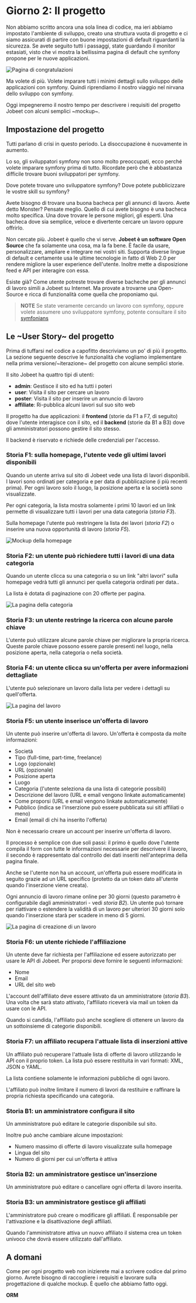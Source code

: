 Giorno 2: Il progetto
=====================

Non abbiamo scritto ancora una sola linea di codice, ma ieri
abbiamo impostato l'ambiente di sviluppo, creato una struttura vuota di progetto e 
ci siamo assicurati di partire con buone impostazioni di default riguardanti la sicurezza.
Se avete seguito tutti i passaggi, state guardando il monitor estasiati, visto che 
vi mostra la bellissima pagina di default che symfony propone per le nuove applicazioni.

![Pagina di congratulazioni](http://www.symfony-project.org/images/jobeet/1_3/01/congratulations.png)

Ma volete di più. Volete imparare tutti i minimi dettagli sullo sviluppo delle applicazioni
con symfony. Quindi riprendiamo il nostro viaggio nel nirvana dello
sviluppo con symfony.

Oggi impegneremo il nostro tempo per descrivere i requisiti del progetto
Jobeet con alcuni semplici ~mockup~.

Impostazione del progetto
-------------------------

Tutti parlano di crisi in questo periodo. La disoccupazione è nuovamente in aumento.

Lo so, gli sviluppatori symfony non sono molto preoccupati, ecco perché volete
imparare symfony prima di tutto. Ricordate però che è abbastanza difficile trovare
buoni sviluppatori per symfony.

Dove potete trovare uno sviluppatore symfony? Dove potete pubblicizzare le vostre skill
su symfony?

Avete bisogno di trovare una buona bacheca per gli annunci di lavoro. Avete detto Monster?
Pensate meglio. Quello di cui avete bisogno è una bacheca molto specifica. Una dove
trovare le persone migliori, gli esperti. Una bacheca dove sia semplice, veloce e divertente
cercare un lavoro oppure offrirlo.

Non cercate più. Jobeet è quello che vi serve. **Jobeet è un software Open Source**
che fa solamente una cosa, ma la fa bene. È facile da usare, personalizzare, ampliare e
integrare nei vostri siti. Supporta diverse lingue di default e certamente usa le ultime
tecnologie in fatto di Web 2.0 per rendere migliore la user experience dell'utente.
Inoltre mette a disposizione feed e API per interagire con essa.

Esiste già? Come utente potreste trovare diverse bacheche per gli annunci di 
lavoro simili a Jobeet su Internet. Ma provate a trovarne una Open-Source e ricca 
di funzionalità come quella che proponiamo qui.


>**NOTE**
>Se state veramente cercando un lavoro con symfony, oppure volete assumere
>uno sviluppatore symfony, potente consultare il sito [symfonians](http://symfonians.net/)

Le ~User Story~ del progetto
--------------------------

Prima di tuffarsi nel codice a capofitto descriviamo un po' di più il progetto.
La sezione seguente descrive le funzionalità che vogliamo implementare nella prima
versione/~iterazione~ del progetto con alcune semplici storie.

Il sito Jobeet ha quattro tipi di utenti:

 * **admin**: Gestisce il sito ed ha tutti i poteri
 * **user**: Visita il sito per cercare un lavoro
 * **poster**: Visita il sito per inserire un annuncio di lavoro
 * **affiliate**: Ri-pubblica alcuni lavori sul suo sito web

Il progetto ha due applicazioni: il **frontend** (storie da F1 a F7, di seguito)
dove l'utente interagisce con il sito, ed il **backend** (storie da B1 a B3) dove
gli amministratori possono gestire il sito stesso.

Il backend è riservato e richiede delle credenziali per l'accesso.

### Storia F1: sulla homepage, l'utente vede gli ultimi lavori disponibili

Quando un utente arriva sul sito di Jobeet vede una lista di lavori disponibili.
I lavori sono ordinati per categoria e per data di pubblicazione (i più recenti prima).
Per ogni lavoro solo il luogo, la posizione aperta e la società sono visualizzate.

Per ogni categoria, la lista mostra solamente i primi 10 lavori ed un link permette
di visualizzare tutti i lavori per una data categoria (*storia F3*).

Sulla homepage l'utente può restringere la lista dei lavori (*storia F2*) o inserire una
nuova opportunità di lavoro (*storia F5*).

![Mockup della homepage](http://www.symfony-project.org/images/jobeet/1_3/02/mockup_homepage.png)

### Storia F2: un utente può richiedere tutti i lavori di una data categoria

Quando un utente clicca su una categoria o su un link "altri lavori" sulla homepage
vedrà tutti gli annunci per quella categoria ordinati per data..

La lista è dotata di paginazione con 20 offerte per pagina.

![La pagina della categoria](http://www.symfony-project.org/images/jobeet/1_3/02/mockup_category.png)

### Storia F3: un utente restringe la ricerca con alcune parole chiave

L'utente può utilizzare alcune parole chiave per migliorare la propria ricerca. Queste
parole chiave possono essere parole presenti nel luogo, nella posizione aperta, nella categoria
o nella società.

### Storia F4: un utente clicca su un'offerta per avere informazioni dettagliate

L'utente può selezionare un lavoro dalla lista per vedere i dettagli su quell'offerta.

![La pagina del lavoro](http://www.symfony-project.org/images/jobeet/1_3/02/mockup_job.png)

### Storia F5: un utente inserisce un'offerta di lavoro

Un utente può inserire un'offerta di lavoro. Un'offerta è composta da molte informazioni:

  * Società
  * Tipo (full-time, part-time, freelance)
  * Logo (opzionale)
  * URL (opzionale)
  * Posizione aperta
  * Luogo
  * Categoria (l'utente seleziona da una lista di categorie possibili)
  * Descrizione del lavoro (URL e email vengono linkate automaticamente)
  * Come proporsi (URL e email vengono linkate automaticamente)
  * Pubblico (indica se l'inserzione può essere pubblicata sui siti affiliati o meno)
  * Email (email di chi ha inserito l'offerta)

Non è necessario creare un account per inserire un'offerta di lavoro.

Il processo è semplice con due soli passi: il primo è quello dove l'utente
compila il form con tutte le informazioni necessarie per descrivere il lavoro, 
il secondo è rappresentato dal controllo dei dati inseriti nell'anteprima della
pagina finale.

Anche se l'utente non ha un account, un'offerta può essere modificata in seguito grazie
ad un URL specifico (protetto da un token dato all'utente quando l'inserzione viene creata).

Ogni annuncio di lavoro rimane online per 30 giorni (questo parametro è configurabile
dagli amministratori - vedi *storia B2*). Un utente può tornare per riattivare o estendere la 
validità di un lavoro per ulteriori 30 giorni solo quando l'inserzione starà per scadere
in meno di 5 giorni.

![La pagina di creazione di un lavoro](http://www.symfony-project.org/images/jobeet/1_3/02/mockup_post.png)

### Storia F6: un utente richiede l'affiliazione

Un utente deve far richiesta per l'affiliazione ed essere autorizzato per usare
le API di Jobeet. Per proporsi deve fornire le seguenti informazioni:

  * Nome
  * Email
  * URL del sito web

L'account dell'affiliato deve essere attivato da un amministratore (*storia B3*).
Una volta che sarà stato attivato, l'affiliato riceverà via mail un token da usare 
con le API.

Quando si candida, l'affiliato può anche scegliere di ottenere un lavoro da
un sottoinsieme di categorie disponibili.


### Storia F7: un affiliato recupera l'attuale lista di inserzioni attive

Un affiliato può recuperare l'attuale lista di offerte di lavoro utilizzando
le API con il proprio token. La lista può essere restituita in vari formati:
XML, JSON o YAML.

La lista contiene solamente le informazioni pubbliche di ogni lavoro.

L'affiliato può inoltre limitare il numero di lavori da restituire e raffinare
la propria richiesta specificando una categoria.

### Storia B1: un amministratore configura il sito

Un amministratore può editare le categorie disponibile sul sito.

Inoltre può anche cambiare alcune impostazioni:

  * Numero massimo di offerte di lavoro visualizzate sulla homepage
  * Lingua del sito
  * Numero di giorni per cui un'offerta è attiva

### Storia B2: un amministratore gestisce un'inserzione

Un amministratore può editare o cancellare ogni offerta di lavoro inserita.

### Storia B3: un amministratore gestisce gli affiliati

L'amministratore può creare o modificare gli affiliati. È responsabile per l'attivazione e 
la disattivazione degli affiliati.

Quando l'amministratore attiva un nuovo affiliato il sistema crea un token univoco
che dovrà essere utilizzato dall'affiliato.

A domani
--------

Come per ogni progetto web non inizierete mai a scrivere codice dal primo giorno.
Avrete bisogno di raccogliere i requisiti e lavorare sulla progettazione di qualche mockup.
È quello che abbiamo fatto oggi.

__ORM__
